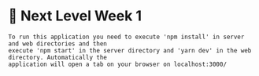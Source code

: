 # 🚀    Next Level Week 1

    To run this application you need to execute 'npm install' in server and web directories and then 
    execute 'npm start' in the server directory and 'yarn dev' in the web directory. Automatically the 
    application will open a tab on your browser on localhost:3000/
